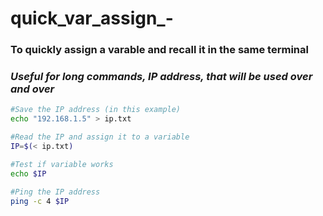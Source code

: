 # quick_var_assign_-

### To quickly assign a varable and recall it in the same terminal
### *Useful for long commands, IP address, that will be used over and over*

```bash
#Save the IP address (in this example) 
echo "192.168.1.5" > ip.txt 

#Read the IP and assign it to a variable
IP=$(< ip.txt)

#Test if variable works
echo $IP

#Ping the IP address
ping -c 4 $IP
```


